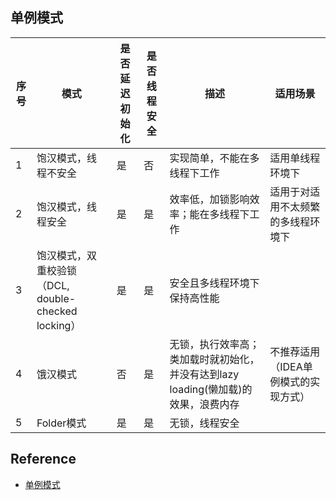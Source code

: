 ## 单例模式

序号 | 模式 | 是否延迟初始化 | 是否线程安全  |描述 | 适用场景
--- | --- | --- | --- | --- | ---
1 | 饱汉模式，线程不安全 | 是 | 否 | 实现简单，不能在多线程下工作 | 适用单线程环境下
2 | 饱汉模式，线程安全 | 是 | 是 | 效率低，加锁影响效率；能在多线程下工作 | 适用于对适用不太频繁的多线程环境下
3 | 饱汉模式，双重校验锁 （DCL, double-checked locking）| 是 | 是 | 安全且多线程环境下保持高性能
4 | 饿汉模式 | 否 | 是 | 无锁，执行效率高；类加载时就初始化，并没有达到lazy loading(懒加载)的效果，浪费内存  |  不推荐适用（IDEA单例模式的实现方式）
5 | Folder模式 | 是 | 是 | 无锁，线程安全 |  


## Reference
 - [单例模式](https://www.runoob.com/design-pattern/singleton-pattern.html) 
 
